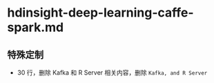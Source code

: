 # hdinsight-deep-learning-caffe-spark.md

## 特殊定制

* 30 行，删除 Kafka 和 R Server 相关内容，删除 `Kafka, and R Server`